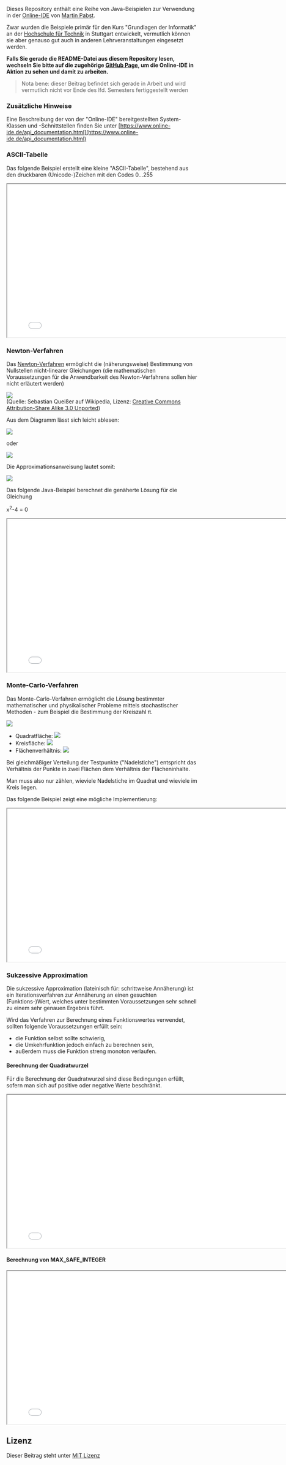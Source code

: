 Dieses Repository enthält eine Reihe von Java-Beispielen zur Verwendung in der [Online-IDE](https://github.com/martin-pabst/Online-IDE) von [Martin Pabst](https://github.com/martin-pabst).

Zwar wurden die Beispiele primär für den Kurs "Grundlagen der Informatik" an der [Hochschule für Technik](https://www.hft-stuttgart.de/) in Stuttgart entwickelt, vermutlich können sie aber genauso gut auch in anderen Lehrveranstaltungen eingesetzt werden.

**Falls Sie gerade die README-Datei aus diesem Repository lesen, wechseln Sie bitte auf die zugehörige [GitHub Page](https://rozek.github.io/online-ide-examples/), um die Online-IDE in Aktion zu sehen und damit zu arbeiten.**

> Nota bene: dieser Beitrag befindet sich gerade in Arbeit und wird vermutlich nicht vor Ende des lfd. Semesters fertiggestellt werden

### Zusätzliche Hinweise ###

Eine Beschreibung der von der "Online-IDE" bereitgestellten System-Klassen und -Schnittstellen finden Sie unter [https://www.online-ide.de/api_documentation.html](https://www.online-ide.de/api_documentation.html)

### ASCII-Tabelle ###

Das folgende Beispiel erstellt eine kleine "ASCII-Tabelle", bestehend aus den druckbaren (Unicode-)Zeichen mit den Codes 0...255

<iframe src="ASCII-Tabelle.html" style="width:800px; height:400px; overflow:hidden"></iframe>

### Newton-Verfahren ###

Das [Newton-Verfahren](https://de.wikipedia.org/wiki/Newtonverfahren) ermöglicht die (näherungsweise) Bestimmung von Nullstellen nicht-linearer Gleichungen (die mathematischen Voraussetzungen für die Anwendbarkeit des Newton-Verfahrens sollen hier nicht erläutert werden)

![](https://upload.wikimedia.org/wikipedia/commons/c/c9/Newtonsches_N%C3%A4herungsverfahren.png)<br>(Quelle: Sebastian Queißer auf Wikipedia, Lizenz: [Creative Commons Attribution-Share Alike 3.0 Unported](https://creativecommons.org/licenses/by-sa/3.0/deed.en))

Aus dem Diagramm lässt sich leicht ablesen:

![](https://www.rozek.de/GDI/GDI-02/Newton-I.png)

oder

![](https://www.rozek.de/GDI/GDI-02/Newton-II.png)

Die Approximationsanweisung lautet somit:

![](https://www.rozek.de/GDI/GDI-02/Newton-III.png)

Das folgende Java-Beispiel berechnet die genäherte Lösung für die Gleichung

x<sup>2</sup>-4 = 0

<iframe src="Newton-Verfahren.html" style="width:800px; height:400px; overflow:hidden"></iframe>

### Monte-Carlo-Verfahren ###

Das Monte-Carlo-Verfahren ermöglicht die Lösung bestimmter mathematischer und physikalischer Probleme mittels stochastischer Methoden - zum Beispiel die Bestimmung der Kreiszahl π.

![](https://www.rozek.de/GDI/GDI-02/MonteCarlo-Illustration.png)

* Quadratfläche: ![](https://www.rozek.de/GDI/GDI-02/Monte-Carlo-I.png)
* Kreisfläche: ![](https://www.rozek.de/GDI/GDI-02/Monte-Carlo-II.png)
* Flächenverhältnis: ![](https://www.rozek.de/GDI/GDI-02/Monte-Carlo-III.png)

Bei gleichmäßiger Verteilung der Testpunkte ("Nadelstiche") entspricht das Verhältnis der Punkte in zwei Flächen dem Verhältnis der Flächeninhalte.

Man muss also nur zählen, wieviele Nadelstiche im Quadrat und wieviele im Kreis liegen.

Das folgende Beispiel zeigt eine mögliche Implementierung:

<iframe src="Monte-Carlo-Verfahren.html" style="width:800px; height:400px; overflow:hidden"></iframe>

### Sukzessive Approximation ###

Die sukzessive Approximation (lateinisch für: schrittweise Annäherung) ist ein Iterationsverfahren zur Annäherung an einen gesuchten (Funktions-)Wert, welches unter bestimmten Voraussetzungen sehr schnell zu einem sehr genauen Ergebnis führt.

Wird das Verfahren zur Berechnung eines Funktionswertes verwendet, sollten folgende Voraussetzungen erfüllt sein:

* die Funktion selbst sollte schwierig,
* die Umkehrfunktion jedoch einfach zu berechnen sein,
* außerdem muss die Funktion streng monoton verlaufen.

#### Berechnung der Quadratwurzel ####

Für die Berechnung der Quadratwurzel sind diese Bedingungen erfüllt, sofern man sich auf positive oder negative Werte beschränkt.

<iframe src="Quadratwurzel.html" style="width:800px; height:400px; overflow:hidden"></iframe>



#### Berechnung von MAX_SAFE_INTEGER ####

<iframe src="MAX_SAFE_INTEGER.html" style="width:800px; height:400px; overflow:hidden"></iframe>



## Lizenz ##

Dieser Beitrag steht unter [MIT Lizenz](LICENSE.md)
